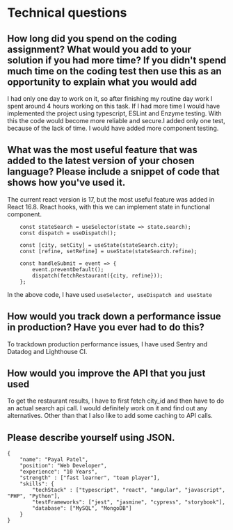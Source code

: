 # Technical questions

## How long did you spend on the coding assignment? What would you add to your solution if you had more time? If you didn't spend much time on the coding test then use this as an opportunity to explain what you would add

I had only one day to work on it, so after finishing my routine day work I spent around 4 hours working on this task. If I had more time I would have implemented the project using typescript, ESLint and Enzyme testing. With this the code would become more reliable and secure.I added only one test, because of the lack of time. I would have added more component testing.

## What was the most useful feature that was added to the latest version of your chosen language? Please include a snippet of code that shows how you've used it.

The current react version is 17, but the most useful feature was added in React 16.8. React hooks, with this we can implement state in functional component.

```
    const stateSearch = useSelector(state => state.search);
    const dispatch = useDispatch();

    const [city, setCity] = useState(stateSearch.city);
    const [refine, setRefine] = useState(stateSearch.refine);

    const handleSubmit = event => {
        event.preventDefault();
        dispatch(fetchRestaurant({city, refine}));
    };

```

In the above code, I have used ```useSelector, useDispatch and useState```

## How would you track down a performance issue in production? Have you ever had to do this?

To trackdown production performance issues, I have used Sentry and Datadog and Lighthouse CI.

## How would you improve the API that you just used

To get the restaurant results, I have to first fetch city_id and then have to do an actual search api call. I would definitely work on it and find out any alternatives.
Other than that I also like to add some caching to API calls.


## Please describe yourself using JSON.
```
{
    "name": "Payal Patel",
    "position": "Web Developer",
    "experience": "10 Years",
    "strength" : ["fast learner", "team player"],
    "skills": {
        "techStack" : ["typescript", "react", "angular", "javascript", "PHP", "Python"],
        "testFrameworks": ["jest", "jasmine", "cypress", "storybook"],
        "database": ["MySQL", "MongoDB"]
    }
}
```

